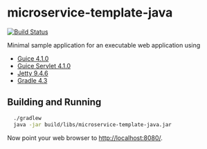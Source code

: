 # microservice-template-java

[![Build Status](https://travis-ci.org/egymgmbh/microservice-template-java.svg?branch=master)](https://travis-ci.org/egymgmbh/microservice-template-java)

Minimal sample application for an executable web application using
- [Guice 4.1.0](https://github.com/google/guice)
- [Guice Servlet 4.1.0](https://github.com/google/guice/wiki/Servlets)
- [Jetty 9.4.6](http://eclipse.org/jetty/)
- [Gradle 4.3](https://gradle.org/)

## Building and Running
```bash
  ./gradlew
  java -jar build/libs/microservice-template-java.jar
```
Now point your web browser to [http://localhost:8080/](http://localhost:8080/).

